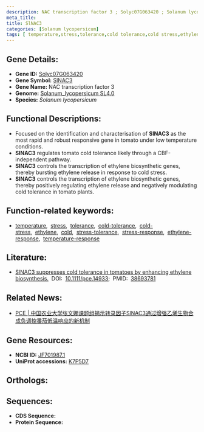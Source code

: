```yaml
---
description: NAC transcription factor 3 ; Solyc07G063420 ; Solanum lycopersicum
meta_title:
title: SlNAC3
categories: [Solanum lycopersicum]
tags: [ temperature,stress,tolerance,cold tolerance,cold stress,ethylene,cold,stress tolerance,stress response,ethylene response,temperature response ]
---
```


## Gene Details:
- **Gene ID:** [Solyc07G063420]()
- **Gene Symbol:** <u>SlNAC3</u>
- **Gene Name:** NAC transcription factor 3
- **Genome:** [Solanum_lycopersicum SL4.0](https://solgenomics.net/)
- **Species:** *Solanum lycopersicum*

## Functional Descriptions:
   - Focused on the identification and characterisation of **SlNAC3** as the most rapid and robust responsive gene in tomato under low temperature conditions.
   - **SlNAC3** regulates tomato cold tolerance likely through a CBF-independent pathway.
   - **SlNAC3** controls the transcription of ethylene biosynthetic genes, thereby bursting ethylene release in response to cold stress.
   - **SlNAC3** controls the transcription of ethylene biosynthetic genes, thereby positively regulating ethylene release and negatively modulating cold tolerance in tomato plants.

## Function-related keywords:
   - [temperature](/tags/temperature/),&nbsp;&nbsp;[stress](/tags/stress/),&nbsp;&nbsp;[tolerance](/tags/tolerance/),&nbsp;&nbsp;[cold-tolerance](/tags/cold-tolerance/),&nbsp;&nbsp;[cold-stress](/tags/cold-stress/),&nbsp;&nbsp;[ethylene](/tags/ethylene/),&nbsp;&nbsp;[cold](/tags/cold/),&nbsp;&nbsp;[stress-tolerance](/tags/stress-tolerance/),&nbsp;&nbsp;[stress-response](/tags/stress-response/),&nbsp;&nbsp;[ethylene-response](/tags/ethylene-response/),&nbsp;&nbsp;[temperature-response](/tags/temperature-response/)

## Literature:
   - [SlNAC3 suppresses cold tolerance in tomatoes by enhancing ethylene biosynthesis.](https://www.doi.org/10.1111/pce.14933)&nbsp;&nbsp;DOI:&nbsp;&nbsp;[10.1111/pce.14933](https://www.doi.org/10.1111/pce.14933);&nbsp;&nbsp;PMID:&nbsp;&nbsp;[38693781](https://pubmed.ncbi.nlm.nih.gov/38693781/)

## Related News:
   - [PCE | 中国农业大学张文娜课题组揭示转录因子SlNAC3通过增强乙烯生物合成负调控番茄低温响应的新机制](https://mp.weixin.qq.com/s?__biz=Mzg3MDEwNDEyMg==&mid=2247567340&idx=6&sn=a56b2d9bb2d35ac7abb4a0bbd04bd457&chksm=cf3c27d020e31fea685ff65d45f7af965ee6c82585acfcfeab752bc7de970a547bc6e5c9a89d&scene=27#wechat_redirect)

## Gene Resources:
- **NCBI ID:**  [JF701987.1](https://www.ncbi.nlm.nih.gov/search/all/?term=JF701987.1)
- **UniProt accessions:**  [K7P5D7](https://www.uniprot.org/uniprotkb/K7P5D7/entry)

## Orthologs:

## Sequences:
- **CDS Sequence:**
- **Protein Sequence:**
